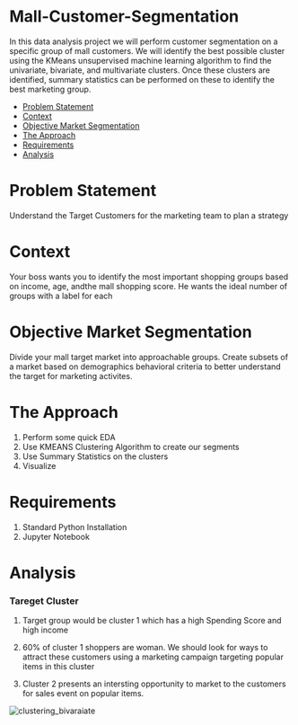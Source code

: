 # Mall-Customer-Segmentation
In this data analysis project we will perform customer segmentation on a specific group of mall customers. We will identify the best possible cluster using the KMeans unsupervised machine learning algorithm to find the univariate, bivariate, and multivariate clusters. Once these clusters are identified, summary statistics can be performed on these to identify the best marketing group.

- [Problem Statement](#problem-statement)
- [Context](#context)
- [Objective Market Segmentation](#objective-market-segmentation)
- [The Approach](#the-approach)
- [Requirements](#requirements)
- [Analysis](#analysis)


# Problem Statement
Understand the Target Customers for the marketing team to plan a strategy

# Context
Your boss wants you to identify the most important shopping groups based on income, age, andthe mall shopping score.
He wants the ideal number of groups with a label for each

# Objective Market Segmentation
Divide your mall target market into approachable groups. Create subsets of a market based on demographics behavioral criteria to better understand the target for marketing activites.

# The Approach
1. Perform some quick EDA
2. Use KMEANS Clustering Algorithm to create our segments
3. Use Summary Statistics on the clusters
4. Visualize

# Requirements
1. Standard Python Installation
2. Jupyter Notebook

# Analysis
 ### Tareget Cluster
 1. Target group would be cluster 1 which has a high Spending Score and high income

    
 2. 60% of cluster 1 shoppers are woman. We should look for ways to attract these customers using a marketing campaign targeting popular items in this cluster

   
 3. Cluster 2 presents an intersting opportunity to market to the customers for sales event on popular items.

![clustering_bivaraiate](https://github.com/user-attachments/assets/056da003-7e89-4853-bcff-9f59392fad13)




